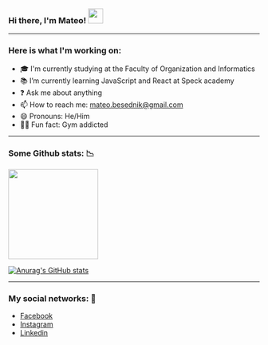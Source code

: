 ### Hi there, I'm Mateo! <img src="https://raw.githubusercontent.com/MartinHeinz/MartinHeinz/master/wave.gif" width="30px">

<hr>

### Here is what I'm working on: 

- 🎓 I'm currently studying at the Faculty of Organization and Informatics
- 📚 I’m currently learning JavaScript and React at Speck academy
- ❓ Ask me about anything
- 📫 How to reach me: mateo.besednik@gmail.com
- 😄 Pronouns: He/Him
- 💪🏽 Fun fact: Gym addicted

<hr>

### Some Github stats: 📉

<img height="180em" src="https://github-readme-stats.vercel.app/api?username=MBesednik&show_icons=true&hide_border=true&&count_private=true&include_all_commits=true" />

[![Anurag's GitHub stats](https://github-readme-stats.vercel.app/api?username=mbesednik)](https://github.com/anuraghazra/github-readme-stats)

<hr>

### My social networks: 💬

- <a href="https://www.facebook.com/mateo.besednik/" target="blank">Facebook</a>
- <a href="https://www.instagram.com/mateo_besednik/?hl=hr" target="blank">Instagram</a>
- <a href="https://www.linkedin.com/in/mateo-besednik-752172202/" target="blank">Linkedin</a> 
 
